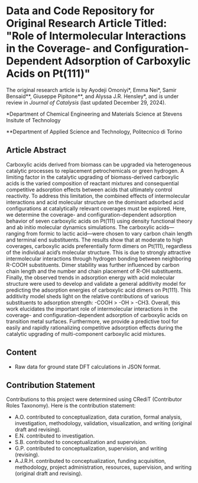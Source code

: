 # Data and Code Repository for Original Research Article Titled: "Role of Intermolecular Interactions in the Coverage- and Configuration-Dependent Adsorption of Carboxylic Acids on Pt(111)"
The original research article is by Ayodeji Omoniyi*, Emma Nei*, Samir Bensaid**, Giuseppe Pipitone**, and Alyssa J.R. Hensley*, and is under review in _Journal_ _of_ _Catalysis_ (last updated December 29, 2024).

*Department of Chemical Engineering and Materials Science at Stevens Insitute of Technology

**Department of Applied Science and Technology, Politecnico di Torino

## Article Abstract
Carboxylic acids derived from biomass can be upgraded via heterogeneous catalytic processes to replacement petrochemicals or green hydrogen. A limiting factor in the catalytic upgrading of biomass-derived carboxylic acids is the varied composition of reactant mixtures and consequential competitive adsorption effects between acids that ultimately control reactivity. To address this limitation, the combined effects of intermolecular interactions and acid molecular structure on the dominant adsorbed acid configurations at catalytically relevant coverages must be explored. Here, we determine the coverage- and configuration-dependent adsorption behavior of seven carboxylic acids on Pt(111) using density functional theory and ab initio molecular dynamics simulations. The carboxylic acids—ranging from formic to lactic acid—were chosen to vary carbon chain length and terminal end substituents. The results show that at moderate to high coverages, carboxylic acids preferentially form dimers on Pt(111), regardless of the individual acid’s molecular structure. This is due to strongly attractive intermolecular interactions through hydrogen bonding between neighboring R-COOH substituents. Dimer stability was further influenced by carbon chain length and the number and chain placement of R-OH substituents. Finally, the observed trends in adsorption energy with acid molecular structure were used to develop and validate a general additivity model for predicting the adsorption energies of carboxylic acid dimers on Pt(111). This additivity model sheds light on the relative contributions of various substituents to adsorption strength: -COOH > -OH > -CH3. Overall, this work elucidates the important role of intermolecular interactions in the coverage- and configuration-dependent adsorption of carboxylic acids on transition metal surfaces. Furthermore, we provide a predictive tool for easily and rapidly rationalizing competitive adsorption effects during the catalytic upgrading of multi-component carboxylic acid mixtures. 

## Content
- Raw data for ground state DFT calculations in JSON format.

## Contribution Statement
Contributions to this project were determined using CRediT (Contributor Roles Taxonomy). Here is the contribution statement:
- A.O. contributed to conceptualization, data curation, formal analysis, investigation, methodology, validation, visualization, and writing (original draft and revising).
- E.N. contributed to investigation.
- S.B. contributed to conceptualization and supervision.
- G.P. contributed to conceptualization, supervision, and writing (revising).
- A.J.R.H. contributed to conceptualization, funding acquisition, methodology, project administration, resources, supervision, and writing (original draft and revising).
